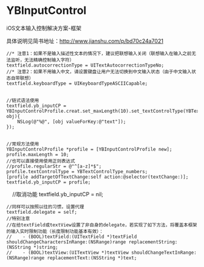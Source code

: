 # YBInputControl
iOS文本输入控制解决方案-框架



具体说明见简书地址：http://www.jianshu.com/p/bd70c24a7021

    //* 注意1：如果不是输入描述性文本的情况下，建议把联想输入关闭（联想输入在输入之前无法监听，无法精确控制输入字符）
    textfield.autocorrectionType = UITextAutocorrectionTypeNo;
    //* 注意2：如果不用输入中文，请设置键盘让用户无法切换到中文输入状态（由于中文输入状态自带联想）
    textfield.keyboardType = UIKeyboardTypeASCIICapable;
    
    
    //链式语法使用
    textfield.yb_inputCP = YBInputControlProfile.creat.set_maxLength(10).set_textControlType(YBTextControlType_lettersBig|YBTextControlType_lettersSmall).set_textChanged(^(id obj){
        NSLog(@"%@", [obj valueForKey:@"text"]);
    });
    
    
    //常规方法使用
    YBInputControlProfile *profile = [YBInputControlProfile new];
    profile.maxLength = 10;
    //也可以直接使用使用正则表达式
    //profile.regularStr = @"^[a-z]*$";
    profile.textControlType = YBTextControlType_numbers;
    [profile addTargetOfTextChange:self action:@selector(textChange:)];
    textfield.yb_inputCP = profile;
    
    
    //取消功能
    textfield.yb_inputCP = nil;
    
    
    //同样可以按照以往的习惯，设置代理
    textfield.delegate = self;
    //特别注意
    //在给textField或textView设置了非自身的delegate，若实现了如下方法，将覆盖本框架的输入实时限制功能（长度限制功能基本有效）：
    //    - (BOOL)textField:(UITextField *)textField shouldChangeCharactersInRange:(NSRange)range replacementString:(NSString *)string;
    //    - (BOOL)textView:(UITextView *)textView shouldChangeTextInRange:(NSRange)range replacementText:(NSString *)text;
